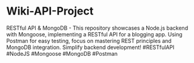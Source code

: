 # Wiki-API-Project
RESTful API &amp; MongoDB - This repository showcases a Node.js backend with Mongoose, implementing a RESTful API for a blogging app. Using Postman for easy testing, focus on mastering REST principles and MongoDB integration. Simplify backend development! #RESTfulAPI #NodeJS #Mongoose #MongoDB #Postman
